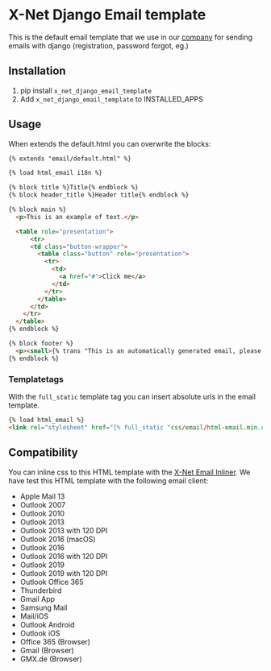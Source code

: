 # X-Net Django Email template

This is the default email template that we use in our [company](https://www.x-net.at) for sending emails with django (registration, password forgot, eg.)

## Installation

1. pip install `x_net_django_email_template`
2. Add `x_net_django_email_template` to INSTALLED_APPS

## Usage

When extends the default.html you can overwrite the blocks:

```html
{% extends "email/default.html" %}

{% load html_email i18n %}

{% block title %}Title{% endblock %}
{% block header_title %}Header title{% endblock %}

{% block main %}
  <p>This is an example of text.</p>

  <table role="presentation">
      <tr>
      <td class="button-wrapper">
        <table class="button" role="presentation">
          <tr>
            <td>
              <a href="#">Click me</a>
            </td>
          </tr>
        </table>
      </td>
    </tr>
  </table>
{% endblock %}

{% block footer %}
  <p><small>{% trans "This is an automatically generated email, please do not reply to this message." %}</small></p>
{% endblock %}
````

### Templatetags

With the `full_static` template tag you can insert absolute urls in the email template.

```html
{% load html_email %}
<link rel="stylesheet" href="{% full_static "css/email/html-email.min.css" %}" />
```

## Compatibility

You can inline css to this HTML template with the [X-Net Email Inliner](https://github.com/x-net-services/x-net-email-css-inliner).
We have test this HTML template with the following email client:

* Apple Mail 13
* Outlook 2007
* Outlook 2010
* Outlook 2013
* Outlook 2013 with 120 DPI
* Outlook 2016 (macOS)
* Outlook 2016
* Outlook 2016 with 120 DPI
* Outlook 2019
* Outlook 2019 with 120 DPI
* Outlook Office 365
* Thunderbird
* Gmail App
* Samsung Mail
* Mail/iOS
* Outlook Android
* Outlook iOS
* Office 365 (Browser)
* Gmail (Browser)
* GMX.de (Browser)
